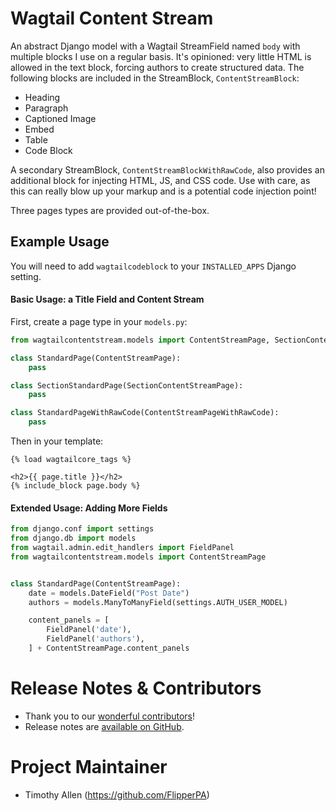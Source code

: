 # Wagtail Content Stream

An abstract Django model with a Wagtail StreamField named `body` with multiple blocks I use on a regular basis. It's opinioned: very little HTML is allowed in the text block, forcing authors to create structured data. The following blocks are included in the StreamBlock, `ContentStreamBlock`:

* Heading
* Paragraph
* Captioned Image
* Embed
* Table
* Code Block

A secondary StreamBlock, `ContentStreamBlockWithRawCode`, also provides an additional block for injecting HTML, JS, and CSS code. Use with care, as this can really blow up your markup and is a potential code injection point!

Three pages types are provided out-of-the-box.

## Example Usage

You will need to add `wagtailcodeblock` to your `INSTALLED_APPS` Django setting.

#### Basic Usage: a Title Field and Content Stream

First, create a page type in your `models.py`:

```python
from wagtailcontentstream.models import ContentStreamPage, SectionContentStreamPage, ContentStreamPageWithRawCode

class StandardPage(ContentStreamPage):
    pass

class SectionStandardPage(SectionContentStreamPage):
    pass

class StandardPageWithRawCode(ContentStreamPageWithRawCode):
    pass
```

Then in your template:

```django
{% load wagtailcore_tags %}

<h2>{{ page.title }}</h2>
{% include_block page.body %}
```

#### Extended Usage: Adding More Fields

```python
from django.conf import settings
from django.db import models
from wagtail.admin.edit_handlers import FieldPanel
from wagtailcontentstream.models import ContentStreamPage


class StandardPage(ContentStreamPage):
    date = models.DateField("Post Date")
    authors = models.ManyToManyField(settings.AUTH_USER_MODEL)

    content_panels = [
        FieldPanel('date'),
        FieldPanel('authors'),
    ] + ContentStreamPage.content_panels
```

# Release Notes & Contributors

* Thank you to our [wonderful contributors](https://github.com/FlipperPA/wagtailcontentstream/graphs/contributors)!
* Release notes are [available on GitHub](https://github.com/FlipperPA/wagtailcontentstream/releases).

# Project Maintainer

* Timothy Allen (https://github.com/FlipperPA)
